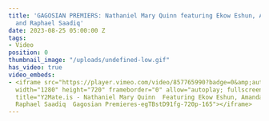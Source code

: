 ```yaml
---
title: 'GAGOSIAN PREMIERS: Nathaniel Mary Quinn featuring Ekow Eshun, Amanda Hunt,
  and Raphael Saadiq'
date: 2023-08-25 05:00:00 Z
tags:
- Video
position: 0
thumbnail_image: "/uploads/undefined-low.gif"
has_video: true
video_embeds:
- <iframe src="https://player.vimeo.com/video/857765990?badge=0&amp;autopause=0&amp;player_id=0&amp;app_id=58479"
  width="1280" height="720" frameborder="0" allow="autoplay; fullscreen; picture-in-picture"
  title="Y2Mate.is - Nathaniel Mary Quinn  Featuring Ekow Eshun, Amanda Hunt, and
  Raphael Saadiq  Gagosian Premieres-egTBstD91fg-720p-165"></iframe>
---
```


